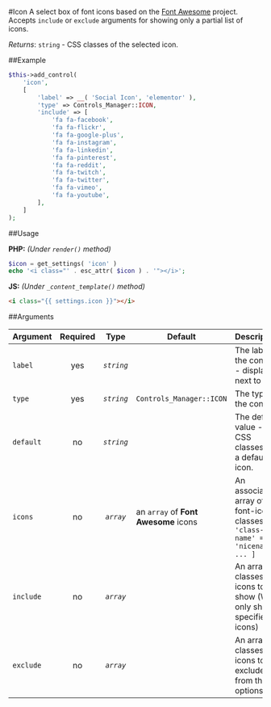 #Icon
A select box of font icons based on the [Font Awesome](http://fontawesome.io/) project. Accepts `include` or `exclude` arguments for showing only a partial list of icons.

*Returns*: `string` - CSS classes of the selected icon.

##Example

```php
$this->add_control(
    'icon',
    [
        'label' => __( 'Social Icon', 'elementor' ),
        'type' => Controls_Manager::ICON,
        'include' => [
            'fa fa-facebook',
            'fa fa-flickr',
            'fa fa-google-plus',
            'fa fa-instagram',
            'fa fa-linkedin',
            'fa fa-pinterest',
            'fa fa-reddit',
            'fa fa-twitch',
            'fa fa-twitter',
            'fa fa-vimeo',
            'fa fa-youtube',
        ],
    ]
);
```

##Usage

**PHP:** *(Under `render()` method)*
```php
$icon = get_settings( 'icon' )
echo '<i class="' . esc_attr( $icon ) . '"></i>';
```

**JS:** *(Under `_content_template()` method)*
```html
<i class="{{ settings.icon }}"></i>
```

##Arguments

Argument           | Required   | Type         | Default                      | Description
------------       | :--------: | :------:     | ---------------------------- | ---------------------------------------------
`label`            | yes        | *`string`*   |                              | The label of the control - displayed next to it
`type`             | yes        | *`string`*   | `Controls_Manager::ICON`     | The type of the control
`default`          | no         | *`string`*   |                              | The default value - CSS classes for a default icon.
`icons`            | no         | *`array`*    | an `array` of **Font Awesome** icons               | An associative array of font-icon classes. `[ 'class-name' => 'nicename', ... ]`
`include`          | no         | *`array`*    |                              | An array of classes of icons to show (Will only show specified icons)
`exclude`          | no         | *`array`*    |                              | An array of classes of icons to exclude from the options list
